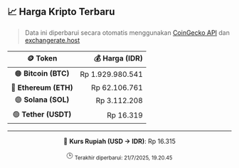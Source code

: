 

<!-- HARGA_KRIPTO -->
## 📈 Harga Kripto Terbaru

> Data ini diperbarui secara otomatis menggunakan [CoinGecko API](https://www.coingecko.com/) dan [exchangerate.host](https://exchangerate.host/)

<div align="center">

| 🪙 Token | 💰 Harga (IDR) |
|:------:|---------------:|
| 🟠 **Bitcoin (BTC)**   | Rp 1.929.980.541 |
| 🔵 **Ethereum (ETH)**  | Rp 62.106.761 |
| 🟣 **Solana (SOL)**    | Rp 3.112.208 |
| 🟢 **Tether (USDT)**   | Rp 16.319 |

---

💱 **Kurs Rupiah (USD → IDR)**: Rp 16.315

🕒 <sub>Terakhir diperbarui: 21/7/2025, 19.20.45</sub>

</div>
<!-- /HARGA_KRIPTO -->